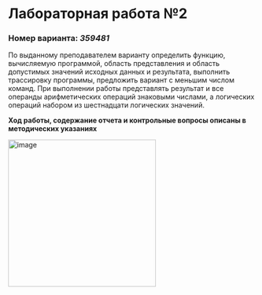 # Лабораторная работа №2
### Номер варианта: _359481_
По выданному преподавателем варианту определить функцию, вычисляемую программой, область представления и область допустимых значений исходных данных и результата, выполнить трассировку программы, предложить вариант с меньшим числом команд. При выполнении работы представлять результат и все операнды арифметических операций знаковыми числами, а логических операций набором из шестнадцати логических значений.

__Ход работы, содержание отчета и контрольные вопросы описаны в методических указаниях__

<img src="https://user-images.githubusercontent.com/112972833/228192703-75a210d1-d63e-4d8b-9d9f-5f317866c6eb.png" alt="image" width="300"/>